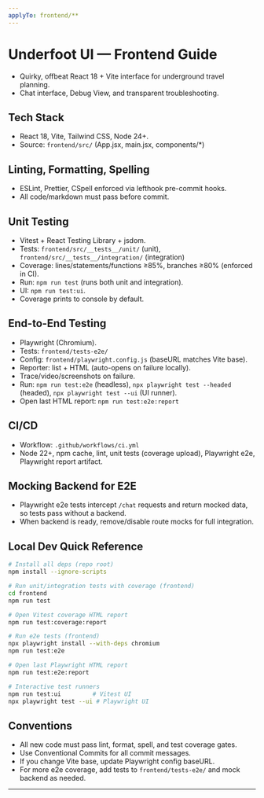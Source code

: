```yaml
---
applyTo: frontend/**
---
```


# Underfoot UI — Frontend Guide

- Quirky, offbeat React 18 + Vite interface for underground travel planning.
- Chat interface, Debug View, and transparent troubleshooting.

## Tech Stack

- React 18, Vite, Tailwind CSS, Node 24+.
- Source: `frontend/src/` (App.jsx, main.jsx, components/\*)

## Linting, Formatting, Spelling

- ESLint, Prettier, CSpell enforced via lefthook pre-commit hooks.
- All code/markdown must pass before commit.

## Unit Testing

- Vitest + React Testing Library + jsdom.
- Tests: `frontend/src/__tests__/unit/` (unit), `frontend/src/__tests__/integration/` (integration)
- Coverage: lines/statements/functions ≥85%, branches ≥80% (enforced in CI).
- Run: `npm run test` (runs both unit and integration).
- UI: `npm run test:ui`.
- Coverage prints to console by default.

## End-to-End Testing

- Playwright (Chromium).
- Tests: `frontend/tests-e2e/`
- Config: `frontend/playwright.config.js` (baseURL matches Vite base).
- Reporter: list + HTML (auto-opens on failure locally).
- Trace/video/screenshots on failure.
- Run: `npm run test:e2e` (headless), `npx playwright test --headed` (headed), `npx playwright test --ui` (UI runner).
- Open last HTML report: `npm run test:e2e:report`

## CI/CD

- Workflow: `.github/workflows/ci.yml`
- Node 22+, npm cache, lint, unit tests (coverage upload), Playwright e2e, Playwright report artifact.

## Mocking Backend for E2E

- Playwright e2e tests intercept `/chat` requests and return mocked data, so tests pass without a backend.
- When backend is ready, remove/disable route mocks for full integration.

## Local Dev Quick Reference

```bash
# Install all deps (repo root)
npm install --ignore-scripts

# Run unit/integration tests with coverage (frontend)
cd frontend
npm run test

# Open Vitest coverage HTML report
npm run test:coverage:report

# Run e2e tests (frontend)
npx playwright install --with-deps chromium
npm run test:e2e

# Open last Playwright HTML report
npm run test:e2e:report

# Interactive test runners
npm run test:ui         # Vitest UI
npx playwright test --ui # Playwright UI
```

## Conventions

- All new code must pass lint, format, spell, and test coverage gates.
- Use Conventional Commits for all commit messages.
- If you change Vite base, update Playwright config baseURL.
- For more e2e coverage, add tests to `frontend/tests-e2e/` and mock backend as needed.

---

<!-- This file is auto-applied to the frontend folder via `.github/instructions/` for Copilot and contributor guidance. -->
